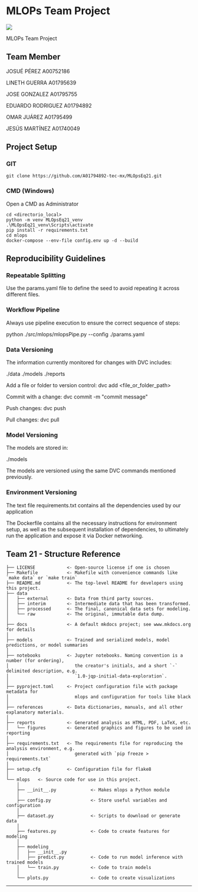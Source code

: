 # MLOPs Team Project

<a target="_blank" href="https://cookiecutter-data-science.drivendata.org/">
    <img src="https://img.shields.io/badge/CCDS-Project%20template-328F97?logo=cookiecutter" />
</a>

MLOPs Team Project

## Team Member
JOSUÉ PÉREZ 						A00752186

LINETH GUERRA 						A01795639

JOSE GONZALEZ 						A01795755

EDUARDO RODRIGUEZ 					A01794892

OMAR JUÁREZ 						A01795499

JESÚS MARTÍNEZ 						A01740049

## Project Setup

### GIT

```
git clone https://github.com/A01794892-tec-mx/MLOpsEq21.git
```

### CMD (Windows) 

Open a CMD as Administrator

```
cd <directorio_local>
python -m venv MLOpsEq21_venv
.\MLOpsEq21_venv\Scripts\activate
pip install -r requirements.txt
cd mlops
docker-compose --env-file config.env up -d --build
```
## Reproducibility Guidelines

### Repeatable Splitting
Use the params.yaml file to define the seed to avoid repeating it across different files.

### Workflow Pipeline
Always use pipeline execution to ensure the correct sequence of steps:


python ./src/mlops/mlopsPipe.py --config ./params.yaml

### Data Versioning
The information currently monitored for changes with DVC includes:

./data
./models
./reports

Add a file or folder to version control:
dvc add <file_or_folder_path>

Commit with a change:
dvc commit -m "commit message"

Push changes:
dvc push

Pull changes:
dvc pull

### Model Versioning
The models are stored in:

./models

The models are versioned using the same DVC commands mentioned previously.

### Environment Versioning
The text file requirements.txt contains all the dependencies used by our application

The Dockerfile contains all the necessary instructions for environment setup, as well as the subsequent installation of dependencies, to ultimately run the application and expose it via Docker networking.

## Team 21 - Structure Reference

```
├── LICENSE            <- Open-source license if one is chosen
├── Makefile           <- Makefile with convenience commands like `make data` or `make train`
├── README.md          <- The top-level README for developers using this project.
├── data
│   ├── external       <- Data from third party sources.
│   ├── interim        <- Intermediate data that has been transformed.
│   ├── processed      <- The final, canonical data sets for modeling.
│   └── raw            <- The original, immutable data dump.
│
├── docs               <- A default mkdocs project; see www.mkdocs.org for details
│
├── models             <- Trained and serialized models, model predictions, or model summaries
│
├── notebooks          <- Jupyter notebooks. Naming convention is a number (for ordering),
│                         the creator's initials, and a short `-` delimited description, e.g.
│                         `1.0-jqp-initial-data-exploration`.
│
├── pyproject.toml     <- Project configuration file with package metadata for 
│                         mlops and configuration for tools like black
│
├── references         <- Data dictionaries, manuals, and all other explanatory materials.
│
├── reports            <- Generated analysis as HTML, PDF, LaTeX, etc.
│   └── figures        <- Generated graphics and figures to be used in reporting
│
├── requirements.txt   <- The requirements file for reproducing the analysis environment, e.g.
│                         generated with `pip freeze > requirements.txt`
│
├── setup.cfg          <- Configuration file for flake8
│
└── mlops   <- Source code for use in this project.
    │
    ├── __init__.py             <- Makes mlops a Python module
    │
    ├── config.py               <- Store useful variables and configuration
    │
    ├── dataset.py              <- Scripts to download or generate data
    │
    ├── features.py             <- Code to create features for modeling
    │
    ├── modeling                
    │   ├── __init__.py 
    │   ├── predict.py          <- Code to run model inference with trained models          
    │   └── train.py            <- Code to train models
    │
    └── plots.py                <- Code to create visualizations
```

--------


